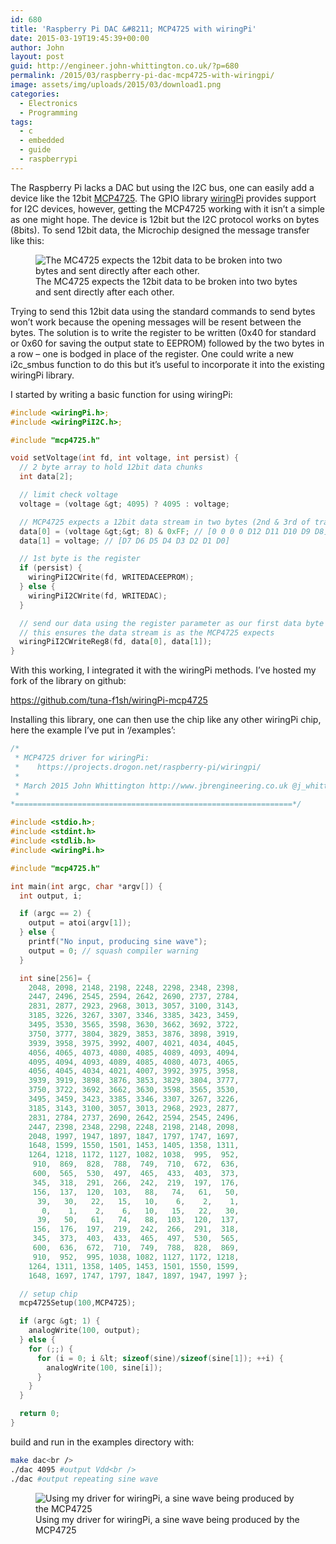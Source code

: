 ```yaml
---
id: 680
title: 'Raspberry Pi DAC &#8211; MCP4725 with wiringPi'
date: 2015-03-19T19:45:39+00:00
author: John
layout: post
guid: http://engineer.john-whittington.co.uk/?p=680
permalink: /2015/03/raspberry-pi-dac-mcp4725-with-wiringpi/
image: assets/img/uploads/2015/03/download1.png
categories:
  - Electronics
  - Programming
tags:
  - c
  - embedded
  - guide
  - raspberrypi
---
```


The Raspberry Pi lacks a DAC but using the I2C bus, one can easily add a device like the 12bit [MCP4725](http://www.microchip.com/wwwproducts/Devices.aspx?dDocName=en532229). The GPIO library [wiringPi](https://projects.drogon.net/raspberry-pi/wiringpi/i2c-library) provides support for I2C devices, however, getting the MCP4725 working with it isn&#8217;t a simple as one might hope. The device is 12bit but the I2C protocol works on bytes (8bits). To send 12bit data, the Microchip designed the message transfer like this:

<figure id="attachment_682" aria-describedby="caption-attachment-682" style="class=wp-caption aligncenter">
<img loading="lazy" src="/assets/img/uploads/2015/03/22039d.pdf.jpg" alt="The MC4725 expects the 12bit data to be broken into two bytes and sent directly after each other." class="size-full wp-image-682" /><figcaption id="caption-attachment-682" class="wp-caption-text">The MC4725 expects the 12bit data to be broken into two bytes and sent directly after each other.</figcaption></figure> 

Trying to send this 12bit data using the standard commands to send bytes won&#8217;t work because the opening messages will be resent between the bytes. The solution is to write the register to be written (0x40 for standard or 0x60 for saving the output state to EEPROM) followed by the two bytes in a row &#8211; one is bodged in place of the register. One could write a new i2c_smbus function to do this but it&#8217;s useful to incorporate it into the existing wiringPi library.

I started by writing a basic function for using wiringPi:

```c
#include <wiringPi.h>;
#include <wiringPiI2C.h>;

#include "mcp4725.h"

void setVoltage(int fd, int voltage, int persist) {
  // 2 byte array to hold 12bit data chunks
  int data[2];

  // limit check voltage
  voltage = (voltage &gt; 4095) ? 4095 : voltage;

  // MCP4725 expects a 12bit data stream in two bytes (2nd & 3rd of transmission)
  data[0] = (voltage &gt;&gt; 8) & 0xFF; // [0 0 0 0 D12 D11 D10 D9 D8] (first bits are modes for our use 0 is fine)
  data[1] = voltage; // [D7 D6 D5 D4 D3 D2 D1 D0]

  // 1st byte is the register
  if (persist) {
    wiringPiI2CWrite(fd, WRITEDACEEPROM);
  } else {
    wiringPiI2CWrite(fd, WRITEDAC);
  }

  // send our data using the register parameter as our first data byte
  // this ensures the data stream is as the MCP4725 expects
  wiringPiI2CWriteReg8(fd, data[0], data[1]);
}
```

With this working, I integrated it with the wiringPi methods. I&#8217;ve hosted my fork of the library on github:

<https://github.com/tuna-f1sh/wiringPi-mcp4725>

Installing this library, one can then use the chip like any other wiringPi chip, here the example I&#8217;ve put in &#8216;/examples&#8217;:

```c
/*
 * MCP4725 driver for wiringPi:
 *    https://projects.drogon.net/raspberry-pi/wiringpi/
 *
 * March 2015 John Whittington http://www.jbrengineering.co.uk @j_whittington
 *
*==============================================================*/

#include <stdio.h>;
#include <stdint.h>
#include <stdlib.h>
#include <wiringPi.h>

#include "mcp4725.h"

int main(int argc, char *argv[]) {
  int output, i;

  if (argc == 2) {
    output = atoi(argv[1]);
  } else {
    printf("No input, producing sine wave");
    output = 0; // squash compiler warning
  }

  int sine[256]= {
    2048, 2098, 2148, 2198, 2248, 2298, 2348, 2398,
    2447, 2496, 2545, 2594, 2642, 2690, 2737, 2784,
    2831, 2877, 2923, 2968, 3013, 3057, 3100, 3143,
    3185, 3226, 3267, 3307, 3346, 3385, 3423, 3459,
    3495, 3530, 3565, 3598, 3630, 3662, 3692, 3722,
    3750, 3777, 3804, 3829, 3853, 3876, 3898, 3919,
    3939, 3958, 3975, 3992, 4007, 4021, 4034, 4045,
    4056, 4065, 4073, 4080, 4085, 4089, 4093, 4094,
    4095, 4094, 4093, 4089, 4085, 4080, 4073, 4065,
    4056, 4045, 4034, 4021, 4007, 3992, 3975, 3958,
    3939, 3919, 3898, 3876, 3853, 3829, 3804, 3777,
    3750, 3722, 3692, 3662, 3630, 3598, 3565, 3530,
    3495, 3459, 3423, 3385, 3346, 3307, 3267, 3226,
    3185, 3143, 3100, 3057, 3013, 2968, 2923, 2877,
    2831, 2784, 2737, 2690, 2642, 2594, 2545, 2496,
    2447, 2398, 2348, 2298, 2248, 2198, 2148, 2098,
    2048, 1997, 1947, 1897, 1847, 1797, 1747, 1697,
    1648, 1599, 1550, 1501, 1453, 1405, 1358, 1311,
    1264, 1218, 1172, 1127, 1082, 1038,  995,  952,
     910,  869,  828,  788,  749,  710,  672,  636,
     600,  565,  530,  497,  465,  433,  403,  373,
     345,  318,  291,  266,  242,  219,  197,  176,
     156,  137,  120,  103,   88,   74,   61,   50,
      39,   30,   22,   15,   10,    6,    2,    1,
       0,    1,    2,    6,   10,   15,   22,   30,
      39,   50,   61,   74,   88,  103,  120,  137,
     156,  176,  197,  219,  242,  266,  291,  318,
     345,  373,  403,  433,  465,  497,  530,  565,
     600,  636,  672,  710,  749,  788,  828,  869,
     910,  952,  995, 1038, 1082, 1127, 1172, 1218,
    1264, 1311, 1358, 1405, 1453, 1501, 1550, 1599,
    1648, 1697, 1747, 1797, 1847, 1897, 1947, 1997 };

  // setup chip
  mcp4725Setup(100,MCP4725);

  if (argc &gt; 1) {
    analogWrite(100, output);
  } else {
    for (;;) {
      for (i = 0; i &lt; sizeof(sine)/sizeof(sine[1]); ++i) {
        analogWrite(100, sine[i]);
      }
    }
  }

  return 0;
}
```

build and run in the examples directory with:

```bash
make dac<br />
./dac 4095 #output Vdd<br />
./dac #output repeating sine wave
```

<figure id="attachment_691" aria-describedby="caption-attachment-691" style="class=wp-caption aligncenter">
<img loading="lazy" src="/assets/img/uploads/2015/03/download.png" alt="Using my driver for wiringPi, a sine wave being produced by the MCP4725" class="size-large wp-image-691" /><figcaption id="caption-attachment-691" class="wp-caption-text">Using my driver for wiringPi, a sine wave being produced by the MCP4725</figcaption></figure>
